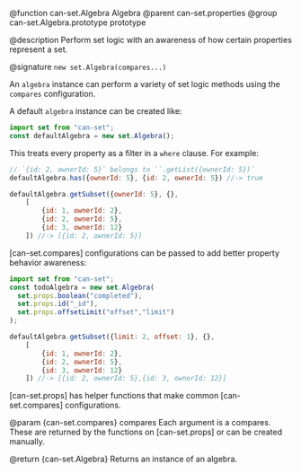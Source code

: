 @function can-set.Algebra Algebra
@parent can-set.properties
@group can-set.Algebra.prototype prototype

@description Perform set logic with an awareness of
how certain properties represent a set.


@signature `new set.Algebra(compares...)`

An `algebra` instance can perform a variety of set logic methods
using the `compares` configuration.

A default `algebra` instance can be created like:

```javascript
import set from "can-set";
const defaultAlgebra = new set.Algebra();
```

This treats every property as a filter in a `where` clause.  For example:

```javascript
// `{id: 2, ownerId: 5}` belongs to ``.getList({ownerId: 5})`
defaultAlgebra.has({ownerId: 5}, {id: 2, ownerId: 5}) //-> true

defaultAlgebra.getSubset({ownerId: 5}, {},
    [
        {id: 1, ownerId: 2},
        {id: 2, ownerId: 5},
        {id: 3, ownerId: 12}
    ]) //-> [{id: 2, ownerId: 5}]
```

[can-set.compares] configurations can be passed to
add better property behavior awareness:


```javascript
import set from "can-set";
const todoAlgebra = new set.Algebra(
  set.props.boolean("completed"),
  set.props.id("_id"),
  set.props.offsetLimit("offset","limit")
);

defaultAlgebra.getSubset({limit: 2, offset: 1}, {},
    [
        {id: 1, ownerId: 2},
        {id: 2, ownerId: 5},
        {id: 3, ownerId: 12}
    ]) //-> [{id: 2, ownerId: 5},{id: 3, ownerId: 12}]
```

[can-set.props] has helper functions that make common [can-set.compares]
configurations.

  @param {can-set.compares} compares Each argument is a compares. These
  are returned by the functions on [can-set.props] or can be created
  manually.

  @return {can-set.Algebra} Returns an instance of an algebra.
